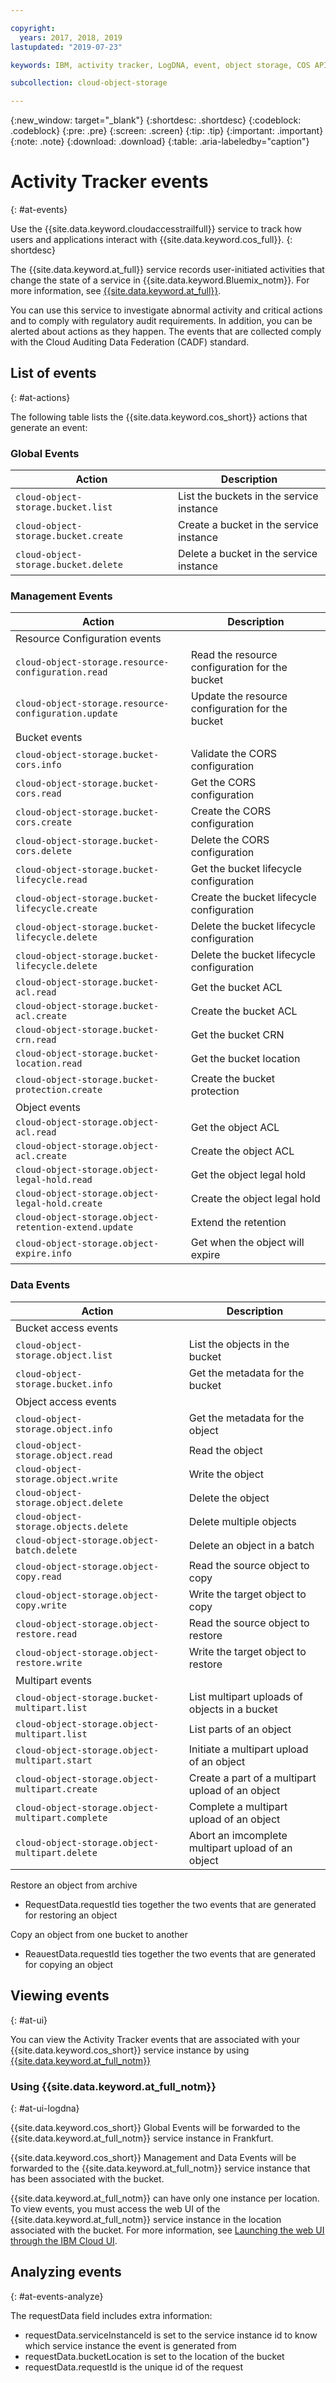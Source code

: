 ```yaml
---

copyright:
  years: 2017, 2018, 2019
lastupdated: "2019-07-23"

keywords: IBM, activity tracker, LogDNA, event, object storage, COS API calls, monitor COS events

subcollection: cloud-object-storage

---
```

{:new_window: target="_blank"}
{:shortdesc: .shortdesc}
{:codeblock: .codeblock}
{:pre: .pre}
{:screen: .screen}
{:tip: .tip}
{:important: .important}
{:note: .note}
{:download: .download} 
{:table: .aria-labeledby="caption"}


# Activity Tracker events
{: #at-events}

Use the {{site.data.keyword.cloudaccesstrailfull}} service to track how users and applications interact with {{site.data.keyword.cos_full}}.
{: shortdesc}

The {{site.data.keyword.at_full}} service records user-initiated activities that change the state of a service in {{site.data.keyword.Bluemix_notm}}. 
For more information, see [{{site.data.keyword.at_full}}](/docs/services/Activity-Tracker-with-LogDNA?topic=logdnaat-getting-started#getting-started).  

You can use this service to investigate abnormal activity and critical actions and to comply with regulatory audit requirements.  In addition, you can be alerted about actions as they happen. The events that are collected comply with the Cloud Auditing Data Federation (CADF) standard.

## List of events
{: #at-actions}

The following table lists the {{site.data.keyword.cos_short}} actions that generate an event:

### Global Events

| Action                   | Description                 |
| ------------------------ | --------------------------- |
| `cloud-object-storage.bucket.list`     | List the buckets in the service instance |
| `cloud-object-storage.bucket.create`   | Create a bucket in the service instance |
| `cloud-object-storage.bucket.delete`   | Delete a bucket in the service instance |
<!-- {: caption="Table 1. {{site.data.keyword.cos_short}} actions that generate Global Events to Activity Tracker in Frankfurt" caption-side="top"} -->

### Management Events

| Action                   | Description                 |
| ------------------------ | --------------------------- |
| Resource Configuration events | |
| `cloud-object-storage.resource-configuration.read`     | Read the resource configuration for the bucket |
| `cloud-object-storage.resource-configuration.update`   | Update the resource configuration for the bucket |
| Bucket events | |
| `cloud-object-storage.bucket-cors.info`     | Validate the CORS configuration |
| `cloud-object-storage.bucket-cors.read`     | Get the CORS configuration |
| `cloud-object-storage.bucket-cors.create`     | Create the CORS configuration |
| `cloud-object-storage.bucket-cors.delete`   | Delete the CORS configuration |
| `cloud-object-storage.bucket-lifecycle.read`   | Get the bucket lifecycle configuration |
| `cloud-object-storage.bucket-lifecycle.create`   | Create the bucket lifecycle configuration |
| `cloud-object-storage.bucket-lifecycle.delete`   | Delete the bucket lifecycle configuration |
| `cloud-object-storage.bucket-lifecycle.delete`   | Delete the bucket lifecycle configuration |
| `cloud-object-storage.bucket-acl.read`   | Get the bucket ACL |
| `cloud-object-storage.bucket-acl.create`   | Create the bucket ACL |
| `cloud-object-storage.bucket-crn.read`   | Get the bucket CRN |
| `cloud-object-storage.bucket-location.read`   | Get the bucket location |
| `cloud-object-storage.bucket-protection.create`   | Create the bucket protection |
| Object events | |
| `cloud-object-storage.object-acl.read`   | Get the object ACL |
| `cloud-object-storage.object-acl.create` | Create the object ACL |
| `cloud-object-storage.object-legal-hold.read`  | Get the object legal hold |
| `cloud-object-storage.object-legal-hold.create`  | Create the object legal hold |
| `cloud-object-storage.object-retention-extend.update`  | Extend the retention |
| `cloud-object-storage.object-expire.info`  | Get when the object will expire |


<!-- object-acl etc. -->

<!-- {: caption="Table 2. {{site.data.keyword.cos_short}} actions that generate Management Events to the Activity Tracker" caption-side="top"} -->

### Data Events

| Action                   | Description                 |
| ------------------------ | --------------------------- |
| Bucket access events | |
| `cloud-object-storage.object.list`   | List the objects in the bucket |
| `cloud-object-storage.bucket.info`   | Get the metadata for the bucket |
| Object access events | |
| `cloud-object-storage.object.info`   | Get the metadata for the object |
| `cloud-object-storage.object.read`   | Read the object |
| `cloud-object-storage.object.write`  | Write the object |
| `cloud-object-storage.object.delete`  | Delete the object |
| `cloud-object-storage.objects.delete`  | Delete multiple objects |
| `cloud-object-storage.object-batch.delete`  | Delete an object in a batch |
| `cloud-object-storage.object-copy.read`  | Read the source object to copy |
| `cloud-object-storage.object-copy.write`  | Write the target object to copy |
| `cloud-object-storage.object-restore.read`   | Read the source object to restore|
| `cloud-object-storage.object-restore.write`  | Write the target object to restore |
| Multipart events | |
| `cloud-object-storage.bucket-multipart.list` | List multipart uploads of objects in a bucket |
| `cloud-object-storage.object-multipart.list` | List parts of an object |
| `cloud-object-storage.object-multipart.start` | Initiate a multipart upload of an object |
| `cloud-object-storage.object-multipart.create` | Create a part of a multipart upload of an object |
| `cloud-object-storage.object-multipart.complete` | Complete a multipart upload of an object |
| `cloud-object-storage.object-multipart.delete` | Abort an imcomplete multipart upload of an object |


Restore an object from archive
* RequestData.requestId ties together the two events that are generated for restoring an object

Copy an object from one bucket to another
* ReauestData.requestId ties together the two events that are generated for copying an object


<!-- {: caption="Table 3. {{site.data.keyword.cos_short}} actions that generate Data Events to the Activity Tracker" caption-side="top"} -->


## Viewing events
{: #at-ui}

You can view the Activity Tracker events that are associated with your {{site.data.keyword.cos_short}} service instance by using [{{site.data.keyword.at_full_notm}}](/docs/services/Activity-Tracker-with-LogDNA?topic=logdnaat-getting-started#getting-started)

### Using {{site.data.keyword.at_full_notm}}
{: #at-ui-logdna}

{{site.data.keyword.cos_short}} Global Events will be forwarded to the {{site.data.keyword.at_full_notm}} service instance in Frankfurt.

{{site.data.keyword.cos_short}} Management and Data Events will be forwarded to the {{site.data.keyword.at_full_notm}} service instance that has been associated with the bucket.

{{site.data.keyword.at_full_notm}} can have only one instance per location. To view events, you must access the web UI of the {{site.data.keyword.at_full_notm}} service instance in the location associated with the bucket. For more information, see [Launching the web UI through the IBM Cloud UI](/docs/services/Activity-Tracker-with-LogDNA?topic=logdnaat-launch#launch_step2).

## Analyzing events
{: #at-events-analyze}

The requestData field includes extra information:
* requestData.serviceInstanceId is set to the service instance id to know which service instance the event is generated from
* requestData.bucketLocation is set to the location of the bucket
* requestData.requestId is the unique id of the request
